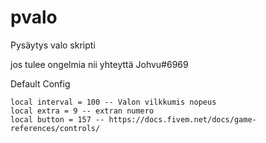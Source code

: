 # pvalo
Pysäytys valo skripti

jos tulee ongelmia nii yhteyttä Johvu#6969

Default Config

    local interval = 100 -- Valon vilkkumis nopeus
    local extra = 9 -- extran numero
    local button = 157 -- https://docs.fivem.net/docs/game-references/controls/

